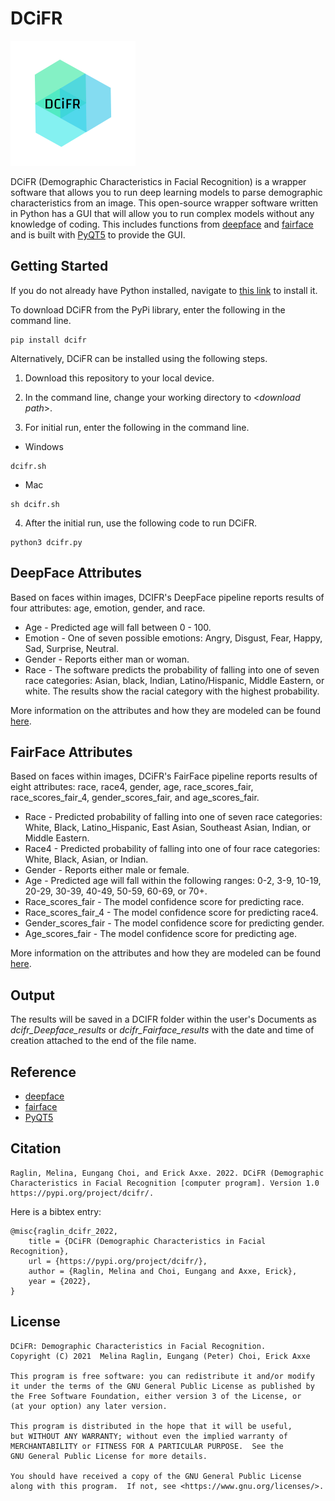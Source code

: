 # DCiFR

![](https://github.com/peter1125/DCiFR/blob/main/logo.png)

DCiFR (Demographic Characteristics in Facial Recognition) is a wrapper software that allows you to run deep learning models to parse demographic characteristics from an image. This open-source wrapper software written in Python has a GUI that will allow you to run complex models without any knowledge of coding. This includes functions from [deepface](https://github.com/serengil/deepface) and [fairface](https://github.com/dchen236/FairFace) and is built with [PyQT5](https://pypi.org/project/PyQt5/) to provide the GUI. 

## Getting Started

If you do not already have Python installed, navigate to [this link](https://docs.anaconda.com/anaconda/install/index.html) to install it.

To download DCiFR from the PyPi library, enter the following in the command line.
```
pip install dcifr
```

Alternatively, DCiFR can be installed using the following steps.

1. Download this repository to your local device.

2. In the command line, change your working directory to <*download path*>.

3. For initial run, enter the following in the command line.
+ Windows
```
dcifr.sh
```

+ Mac
```
sh dcifr.sh
```

4. After the initial run, use the following code to run DCiFR.
```
python3 dcifr.py
```

## DeepFace Attributes


Based on faces within images, DCIFR's DeepFace pipeline reports results of four attributes: age, emotion, gender, and race. 

+ Age - Predicted age will fall between 0 - 100. 
+ Emotion - One of seven possible emotions: Angry, Disgust, Fear, Happy, Sad, Surprise, Neutral.
+ Gender - Reports either man or woman.
+ Race - The software predicts the probability of falling into one of seven race categories: Asian, black, Indian, Latino/Hispanic, Middle Eastern, or white. The results show the racial category with the highest probability.

More information on the attributes and how they are modeled can be found [here](https://pypi.org/project/deepface/). 


## FairFace Attributes


Based on faces within images, DCiFR's FairFace pipeline reports results of eight attributes: race, race4, gender, age, race_scores_fair, race_scores_fair_4, gender_scores_fair, and age_scores_fair.

+ Race - Predicted probability of falling into one of seven race categories:  White, Black, Latino_Hispanic, East Asian, Southeast Asian, Indian, or Middle Eastern.
+ Race4 - Predicted probability of falling into one of four race categories: White, Black, Asian, or Indian.
+ Gender - Reports either male or female.
+ Age - Predicted age will fall within the following ranges: 0-2, 3-9, 10-19, 20-29, 30-39, 40-49, 50-59, 60-69, or 70+.
+ Race_scores_fair - The model confidence score for predicting race.
+ Race_scores_fair_4 - The model confidence score for predicting race4.
+ Gender_scores_fair - The model confidence score for predicting gender.
+ Age_scores_fair - The model confidence score for predicting age.

More information on the attributes and how they are modeled can be found [here](https://github.com/dchen236/FairFace). 


## Output
The results will be saved in a DCIFR folder within the user's Documents as *dcifr_Deepface_results* or *dcifr_Fairface_results* with the date and time of creation attached to the end of the file name.

## Reference

+ [deepface](https://github.com/serengil/deepface)
+ [fairface](https://github.com/dchen236/FairFace)
+ [PyQT5](https://pypi.org/project/PyQt5/)


## Citation

    Raglin, Melina, Eungang Choi, and Erick Axxe. 2022. DCiFR (Demographic Characteristics in Facial Recognition [computer program]. Version 1.0   https://pypi.org/project/dcifr/.

Here is a bibtex entry:


	@misc{raglin_dcifr_2022,
		title = {DCiFR (Demographic Characteristics in Facial Recognition},
		url = {https://pypi.org/project/dcifr/},
		author = {Raglin, Melina and Choi, Eungang and Axxe, Erick},
		year = {2022},
	}



## License

    DCiFR: Demographic Characteristics in Facial Recognition.
    Copyright (C) 2021  Melina Raglin, Eungang (Peter) Choi, Erick Axxe

    This program is free software: you can redistribute it and/or modify
    it under the terms of the GNU General Public License as published by
    the Free Software Foundation, either version 3 of the License, or
    (at your option) any later version.

    This program is distributed in the hope that it will be useful,
    but WITHOUT ANY WARRANTY; without even the implied warranty of
    MERCHANTABILITY or FITNESS FOR A PARTICULAR PURPOSE.  See the
    GNU General Public License for more details.

    You should have received a copy of the GNU General Public License
    along with this program.  If not, see <https://www.gnu.org/licenses/>.

